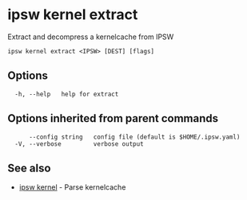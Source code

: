 # ipsw kernel extract

Extract and decompress a kernelcache from IPSW

```
ipsw kernel extract <IPSW> [DEST] [flags]
```

## Options

```
  -h, --help   help for extract
```

## Options inherited from parent commands

```
      --config string   config file (default is $HOME/.ipsw.yaml)
  -V, --verbose         verbose output
```

## See also

* [ipsw kernel](/cmd/ipsw_kernel/)	 - Parse kernelcache

